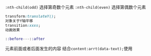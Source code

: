 `:nth-child(odd)`
选择第奇数个元素
`:nth-child(even)`
选择第偶数个元素

``` css
transform:translateY();
对象关于Y轴平移
transition:xxxs;
动画效果
```




``` elixir
::before---::after
```


元素前面或者后面发生的内容
结合`content:arrt(data-text);`使用



